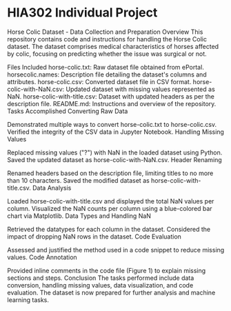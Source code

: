 # HIA302 Individual Project

Horse Colic Dataset - Data Collection and Preparation
Overview
This repository contains code and instructions for handling the Horse Colic dataset. The dataset comprises medical characteristics of horses affected by colic, focusing on predicting whether the issue was surgical or not.

Files Included
horse-colic.txt: Raw dataset file obtained from ePortal.
horsecolic.names: Description file detailing the dataset's columns and attributes.
horse-colic.csv: Converted dataset file in CSV format.
horse-colic-with-NaN.csv: Updated dataset with missing values represented as NaN.
horse-colic-with-title.csv: Dataset with updated headers as per the description file.
README.md: Instructions and overview of the repository.
Tasks Accomplished
Converting Raw Data

Demonstrated multiple ways to convert horse-colic.txt to horse-colic.csv.
Verified the integrity of the CSV data in Jupyter Notebook.
Handling Missing Values

Replaced missing values ("?") with NaN in the loaded dataset using Python.
Saved the updated dataset as horse-colic-with-NaN.csv.
Header Renaming

Renamed headers based on the description file, limiting titles to no more than 10 characters.
Saved the modified dataset as horse-colic-with-title.csv.
Data Analysis

Loaded horse-colic-with-title.csv and displayed the total NaN values per column.
Visualized the NaN counts per column using a blue-colored bar chart via Matplotlib.
Data Types and Handling NaN

Retrieved the datatypes for each column in the dataset.
Considered the impact of dropping NaN rows in the dataset.
Code Evaluation

Assessed and justified the method used in a code snippet to reduce missing values.
Code Annotation

Provided inline comments in the code file (Figure 1) to explain missing sections and steps.
Conclusion
The tasks performed include data conversion, handling missing values, data visualization, and code evaluation. The dataset is now prepared for further analysis and machine learning tasks.
